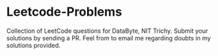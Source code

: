 # Leetcode-Problems
Collection of LeetCode questions for DataByte, NIT Trichy. Submit your solutions by sending a PR. 
Feel from to email me regarding doubts in my solutions provided. 
